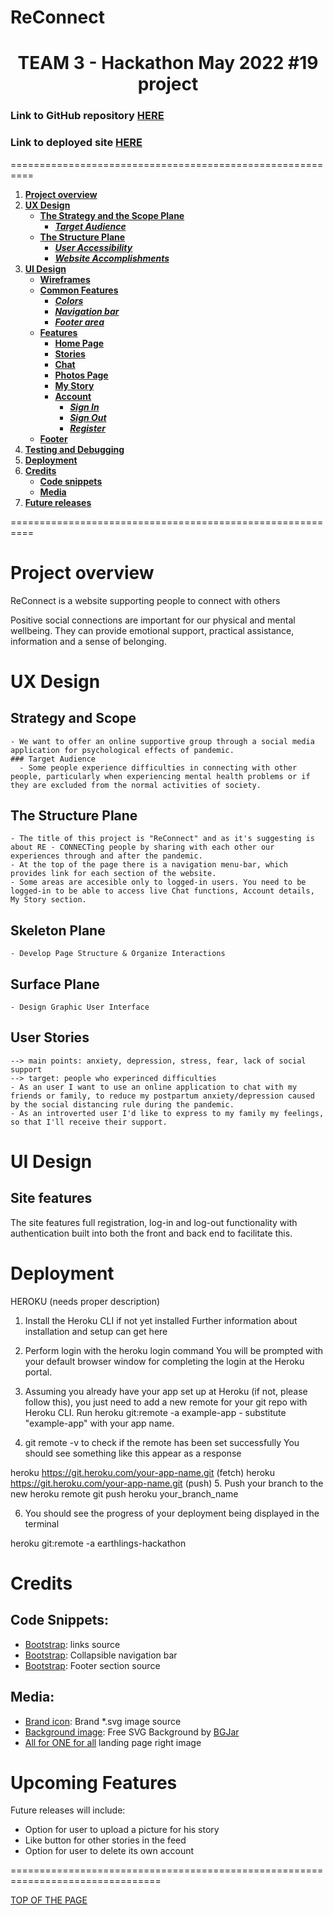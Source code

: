 # ReConnect
<h1 align="center">TEAM 3 - Hackathon May 2022 #19 project</h1>

<h3> Link to GitHub repository <a href="https://github.com/CI-Team3/team3" target="_blank" rel="noopener">HERE</a></h3>

<h3> Link to deployed site <a href="https://ci-reconnect.herokuapp.com/" target="_blank" rel="noopener">HERE</a></h3>

==========================================================
1. [**Project overview**](#project-overview)
1. [**UX Design**](#ux-design)
    * [**The Strategy and the Scope Plane**](#strategy-and-scope**)
      * [***Target Audience***](#target-audience)
    * [**The Structure Plane**](#the-structure-plane)
      * [***User Accessibility***](#user-accessibility)
      * [***Website Accomplishments***](#website-accomplishments)
1. [**UI Design**](#ui-design)
    * [**Wireframes**](#wireframes)
    * [**Common Features**](#common-features)
      * [***Colors***](#colors)
      * [***Navigation bar***](#navigation-bar)
      * [***Footer area***](#footer)
    * [**Features**](#site-features)
      * [**Home Page**](#Home-page)
      * [**Stories**](#stories)
      * [**Chat**](#chat)
      * [**Photos Page**](#photos-page)
      * [**My Story**](#my-story)
      * [**Account**](#Account)
        * [***Sign In***](#sign-in)
        * [***Sign Out***](#sign-out)
        * [***Register***](#Register)
    * [**Footer**](#footer)
1. [**Testing and Debugging**](#testing-and-debugging)
1. [**Deployment**](#deployment)
1. [**Credits**](#credits)
    * [**Code snippets**](#code-snippets)
    * [**Media**](#media)
1. [**Future releases**](#upcoming-features)
    
==========================================================


# Project overview
ReConnect is a website supporting people to connect with others

Positive social connections are important for our physical and mental wellbeing. They can provide emotional support, practical assistance, information and a sense of belonging.

# UX Design
  ## Strategy and Scope
    - We want to offer an online supportive group through a social media application for psychological effects of pandemic.
    ### Target Audience
      - Some people experience difficulties in connecting with other people, particularly when experiencing mental health problems or if they are excluded from the normal activities of society.
  ## The Structure Plane
    - The title of this project is "ReConnect" and as it's suggesting is about RE - CONNECTing people by sharing with each other our experiences through and after the pandemic.
    - At the top of the page there is a navigation menu-bar, which provides link for each section of the website.
    - Some areas are accesible only to logged-in users. You need to be logged-in to be able to access live Chat functions, Account details, My Story section.
  ## Skeleton Plane
    - Develop Page Structure & Organize Interactions
  ## Surface Plane
    - Design Graphic User Interface
   ## User Stories
    --> main points: anxiety, depression, stress, fear, lack of social support
    --> target: people who experinced difficulties 
    - As an user I want to use an online application to chat with my friends or family, to reduce my postpartum anxiety/depression caused by the social distancing rule during the pandemic.
    - As an introverted user I'd like to express to my family my feelings, so that I'll receive their support.








# UI Design
## Site features

The site features full registration, log-in and log-out functionality with authentication built into both the front and back end to facilitate this.



# Deployment
HEROKU (needs proper description)

1. Install the Heroku CLI if not yet installed
Further information about installation and setup can get here

2. Perform login with the heroku login command
You will be prompted with your default browser window for completing the login at the Heroku portal.

3. Assuming you already have your app set up at Heroku (if not, please follow this), you just need to add a new remote for your git repo with Heroku CLI.
Run heroku git:remote -a example-app - substitute "example-app" with your app name.

4. git remote -v to check if the remote has been set successfully
You should see something like this appear as a response

heroku  https://git.heroku.com/your-app-name.git (fetch)
heroku  https://git.heroku.com/your-app-name.git (push)
5. Push your branch to the new heroku remote
git push heroku your_branch_name

6. You should see the progress of your deployment being displayed in the terminal


heroku git:remote -a earthlings-hackathon
# Credits

## Code Snippets:
-   [Bootstrap](https://www.codegrepper.com/code-examples/whatever/bootstrap+4+navbar+cdn): links source
-   [Bootstrap](https://getbootstrap.com/docs/4.0/components/navbar/):  Collapsible  navigation bar
-   [Bootstrap](https://mdbootstrap.com/docs/standard/navigation/footer/): Footer section source

## Media:
-   [Brand icon](https://www.svgrepo.com/show/95704/global-connect.svg): Brand *.svg image source
-   [Background image](https://bgjar.com): Free SVG Background by <a target="_blank" href="https://bgjar.com">BGJar</a>
-   [All for ONE for all](https://www.vectorstock.com/royalty-free-vector/all-for-one-for-vector-30278686) landing page right image

# Upcoming Features
  Future releases will include:
  - Option for user to upload a picture for his story
  - Like button for other stories in the feed
  - Option for user to delete its own account



================================================================================



[TOP OF THE PAGE](#reconnect)